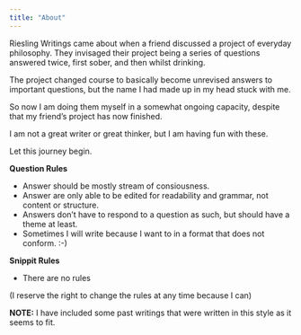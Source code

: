 ```yaml
---
title: "About"
---
```


Riesling Writings came about when a friend discussed a project of everyday philosophy. They invisaged their project being a series of questions answered twice, first sober, and then whilst drinking.

The project changed course to basically become unrevised answers to important questions, but the name I had made up in my head stuck with me.

So now I am doing them myself in a somewhat ongoing capacity, despite that my friend’s project has now finished.

I am not a great writer or great thinker, but I am having fun with these.

Let this journey begin.

**Question Rules**
- Answer should be mostly stream of consiousness.
- Answer are only able to be edited for readability and grammar, not content or structure.
- Answers don’t have to respond to a question as such, but should have a theme at least.
- Sometimes I will write because I want to in a format that does not conform. :-)


**Snippit Rules**
- There are no rules

(I reserve the right to change the rules at any time because I can)


**NOTE:** 
I have included some past writings that were written in this style as it seems to fit.